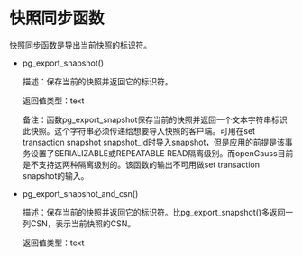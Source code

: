 # 快照同步函数<a name="ZH-CN_TOPIC_0289900332"></a>

快照同步函数是导出当前快照的标识符。

-   pg\_export\_snapshot\(\)

    描述：保存当前的快照并返回它的标识符。

    返回值类型：text

    备注：函数pg\_export\_snapshot保存当前的快照并返回一个文本字符串标识此快照。这个字符串必须传递给想要导入快照的客户端。可用在set transaction snapshot snapshot\_id时导入snapshot，但是应用的前提是该事务设置了SERIALIZABLE或REPEATABLE READ隔离级别。而openGauss目前是不支持这两种隔离级别的。该函数的输出不可用做set transaction snapshot的输入。

-   pg\_export\_snapshot\_and\_csn\(\)

    描述：保存当前的快照并返回它的标识符。比pg\_export\_snapshot\(\)多返回一列CSN，表示当前快照的CSN。

    返回值类型：text


